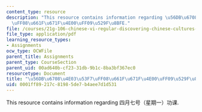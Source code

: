 ```yaml
---
content_type: resource
description: "This resource contains information regarding \u56DB\u6708\u4E03\u53F7\
  \uFF08\u661F\u671F\u4E00\uFF09\u529F\u8BFE."
file: /courses/21g-106-chinese-vi-regular-discovering-chinese-cultures-and-societies-spring-2003/0001ff89217c81985de7b4aee7d1d531_MIT21G_106S03_1.pdf
file_type: application/pdf
learning_resource_types:
- Assignments
ocw_type: OCWFile
parent_title: Assignments
parent_type: CourseSection
parent_uid: 00ad640b-cf23-31db-9b1c-8ba3bf367ec0
resourcetype: Document
title: "\u56DB\u6708\u4E03\u53F7\uFF08\u661F\u671F\u4E00\uFF09\u529F\u8BFE"
uid: 0001ff89-217c-8198-5de7-b4aee7d1d531
---
```

This resource contains information regarding 四月七号（星期一）功课.

